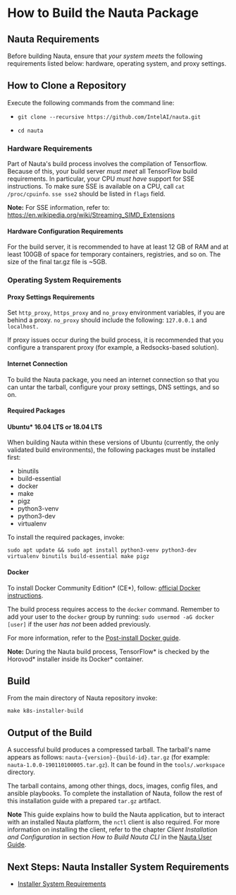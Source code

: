 
# How to Build the Nauta Package

## Nauta Requirements

Before building Nauta, ensure that _your system meets_ the following requirements listed below: hardware, operating system, and proxy settings. 

## How to Clone a Repository

Execute the following commands from the command line:

- `git clone --recursive https://github.com/IntelAI/nauta.git`

- `cd nauta`

### Hardware Requirements

Part of Nauta's build process involves the compilation of Tensorflow. Because of this, your build server _must meet_ all TensorFlow build requirements. In particular, your CPU _must have_ support for SSE instructions. To make sure SSE is available on a CPU, call `cat /proc/cpuinfo`. `sse sse2` should be listed in `flags` field.

**Note:** For SSE information, refer to: https://en.wikipedia.org/wiki/Streaming_SIMD_Extensions

#### Hardware Configuration Requirements 

For the build server, it is recommended to have at least 12 GB of RAM and at least 100GB of space for temporary containers, registries, and so on. The size of the final tar.gz file is ~5GB.

### Operating System Requirements

#### Proxy Settings Requirements 

Set `http_proxy`, `https_proxy` and `no_proxy` environment variables, if you are behind a proxy. `no_proxy` should include the following: `127.0.0.1` and `localhost.`

If proxy issues occur during the build process, it is recommended that you configure a transparent proxy (for example, a Redsocks-based solution).

#### Internet Connection 

To build the Nauta package, you need an internet connection so that you can untar the tarball, configure your proxy settings, DNS settings, and so on.

#### Required Packages

#### Ubuntu* 16.04 LTS or 18.04 LTS

When building Nauta within these versions of Ubuntu (currently, the only validated build environments), the following packages must be installed first:

- binutils
- build-essential
- docker
- make
- pigz
- python3-venv
- python3-dev
- virtualenv

To install the required packages, invoke:

`sudo apt update && sudo apt install python3-venv python3-dev virtualenv binutils build-essential make pigz`

#### Docker 

To install Docker Community Edition* (CE*), follow: [official Docker instructions](https://docs.docker.com/install/linux/docker-ce/ubuntu/).

The build process requires access to the `docker` command. Remember to add your user to the `docker` group by running: `sudo usermod -aG docker [user]` if the user _has not_ been added previously. 

For more information, refer to the [Post-install Docker guide](https://docs.docker.com/install/linux/linux-postinstall).

**Note:**  During the Nauta build process, TensorFlow* is checked by the Horovod* installer inside its Docker* container. 

## Build 

From the main directory of Nauta repository invoke: 

`make k8s-installer-build`

## Output of the Build

A successful build produces a compressed tarball. The tarball's name appears as follows: `nauta-{version}-{build-id}.tar.gz` (for example: `nauta-1.0.0-190110100005.tar.gz`). It can be found in the `tools/.workspace` directory.  

The tarball contains, among other things, docs, images, config files, and ansible playbooks. To complete the installation of Nauta, follow the rest of this installation guide with a prepared `tar.gz` artifact.

**Note** This guide explains how to build the Nauta application, but to interact with an installed Nauta platform, the `nctl` client is also required. For more information on installing the client, refer to the chapter _Client Installation and Configuration_ in section _How to Build Nauta CLI_ in the [Nauta User Guide](../../user-guide/actions/nctl.md).

## Next Steps: Nauta Installer System Requirements

* [Installer System Requirements](../Installer_System_Requirements/ISR.md)
